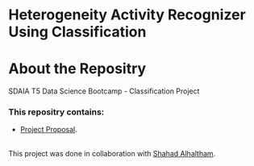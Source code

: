 # Heterogeneity Activity Recognizer Using Classification

# About the Repositry
SDAIA T5 Data Science Bootcamp - Classification Project <br>

### This repositry contains:
- [Project Proposal](https://github.com/AhadAl977/HETEROGENITY-ACTIVITY-CLASSIFICATION/blob/main/Heterogeneity_Activity_Recognizer_Using_Classification_Proposal.md).


<br/> This project was done in collaboration with [Shahad Alhaltham](https://github.com/shhdSU).
